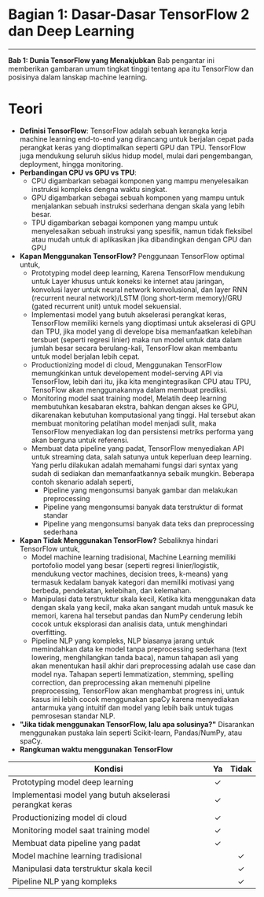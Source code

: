 # Bagian 1: Dasar-Dasar TensorFlow 2 dan Deep Learning 
---
**Bab 1: Dunia TensorFlow yang Menakjubkan**
Bab pengantar ini memberikan gambaran umum tingkat tinggi tentang apa itu TensorFlow dan posisinya dalam lanskap machine learning.

# Teori
- **Definisi TensorFlow**: TensorFlow adalah sebuah kerangka kerja machine learning end-to-end yang dirancang untuk berjalan cepat pada perangkat keras yang dioptimalkan seperti GPU dan TPU. TensorFlow juga mendukung seluruh siklus hidup model, mulai dari pengembangan, deployment, hingga monitoring.
- **Perbandingan CPU vs GPU vs TPU**: 
    - CPU digambarkan sebagai komponen yang mampu menyelesaikan instruksi kompleks dengna waktu singkat.
    - GPU digambarkan sebagai sebuah komponen yang mampu untuk menjalankan sebuah instruksi sederhana dengan skala yang lebih besar.
    - TPU digambarkan sebagai komponen yang mampu untuk menyelesaikan sebuah instruksi yang spesifik, namun tidak fleksibel atau mudah untuk di aplikasikan jika dibandingkan dengan CPU dan GPU
- **Kapan Menggunakan TensorFlow?** Penggunaan TensorFlow optimal untuk,
    - Prototyping model deep learning, Karena TensorFlow mendukung untuk Layer khusus untuk koneksi ke internet atau jaringan, konvolusi layer untuk neural network konvolusional, dan layer RNN (recurrent neural network)/LSTM (long short-term memory)/GRU (gated recurrent unit) untuk model sekuensial.
    - Implementasi model yang butuh akselerasi perangkat keras, TensorFlow memiliki kernels yang dioptimasi untuk akselerasi di GPU dan TPU, jika model yang di develope bisa memanfaatkan kelebihan tersbuet (seperti regresi linier) maka  run model untuk data dalam jumlah besar secara berulang-kali, TensorFlow akan membantu untuk model berjalan lebih cepat.
    - Productionizing model di cloud, Menggunakan TensorFlow memungkinkan untuk developement model-serving API via TensorFlow, lebih dari itu, jika kita mengintegrasikan CPU atau TPU, TensoFlow akan menggunakannya dalam membuat prediksi.
    - Monitoring model saat training model, Melatih deep learning membutuhkan kesabaran ekstra, bahkan dengan akses ke GPU, dikarenakan kebutuhan komputasional yang tinggi. Hal tersebut akan membuat monitoring pelatihan model menjadi sulit, maka TensorFlow menyediakan log dan persistensi metriks performa yang akan berguna untuk referensi.
    - Membuat data pipeline yang padat, TensorFlow menyediakan API untuk streaming data, salah satunya untuk keperluan deep learning. Yang perlu dilakukan adalah memahami fungsi dari syntax yang sudah di sediakan dan memanfaatkannya sebaik mungkin. Beberapa contoh skenario adalah seperti,
        - Pipeline yang mengonsumsi banyak gambar dan melakukan preprocessing
        - Pipeline yang mengonsumsi banyak data terstruktur di format standar
        - Pipeline yang mengonsumsi banyak data teks dan preprocessing sederhana
- **Kapan Tidak Menggunakan TensorFlow?** Sebaliknya hindari TensorFlow untuk, 
    - Model machine learning tradisional, Machine Learning memiliki portofolio model yang besar (seperti regresi linier/logistik, mendukung vector machines, decision trees, k-means) yang termasuk kedalam banyak kategori dan memiliki motivasi yang berbeda, pendekatan, kelebihan, dan kelemahan.
    - Manipulasi data terstruktur skala kecil, Ketika kita menggunakan data dengan skala yang kecil, maka akan sangant mudah untuk masuk ke memori, karena hal tersebut pandas dan NumPy cenderung lebih cocok untuk eksplorasi dan analisis data, untuk menghindari overfitting.
    - Pipeline NLP yang kompleks, NLP biasanya jarang untuk memindahkan data ke model tanpa preprocessing sederhana (text lowering, menghilangkan tanda baca), namun tahapan asli yang akan menentukan hasil akhir dari preprocessing adalah use case dan model nya. Tahapan seperti lemmatization, stemming, spelling correction, dan preprocessing akan memenuhi pipeline preprocessing, TensorFlow akan menghambat progress ini, untuk kasus ini lebih cocok menggunakan spaCy karena menyediakan antarmuka yang intuitif dan model yang lebih baik untuk tugas pemrosesan standar NLP.
- **"Jika tidak menggunakan TensorFlow, lalu apa solusinya?"** Disarankan menggunakan pustaka lain seperti Scikit-learn, Pandas/NumPy, atau spaCy.
- **Rangkuman waktu menggunakan TensorFlow**

| Kondisi                                                     | Ya  | Tidak |
|--------------------------------------------------------------|:---:|:-----:|
| Prototyping model deep learning                              |  ✓  |       |
| Implementasi model yang butuh akselerasi perangkat keras     |  ✓  |       |
| Productionizing model di cloud                               |  ✓  |       |
| Monitoring model saat training model                         |  ✓  |       |
| Membuat data pipeline yang padat                             |  ✓  |       |
| Model machine learning tradisional                           |      |  ✓    |
| Manipulasi data terstruktur skala kecil                       |      |  ✓    |
| Pipeline NLP yang kompleks                                   |      |  ✓    |

